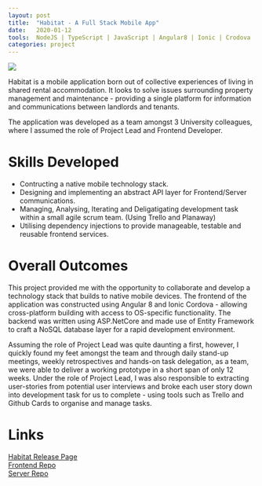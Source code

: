 ```yaml
---
layout: post
title:  "Habitat - A Full Stack Mobile App"
date:   2020-01-12
tools:  NodeJS | TypeScript | JavaScript | Angular8 | Ionic | Crodova | C# | ASP.NetCore | Enitity Framework Core
categories: project
---
```


![]({{site.baseurl}}/assets/images/habitat.png)

Habitat is a mobile application born out of collective experiences of living in shared rental accommodation. It looks to solve issues surrounding property management and maintenance - providing a single platform for information and communications between landlords and tenants. 

The application was developed as a team amongst 3 University colleagues, where I assumed the role of Project Lead and Frontend Developer. 

# Skills Developed
* Contructing a native mobile technology stack.
* Designing and implementing an abstract API layer for Frontend/Server communications.
* Managing, Analysing, Iterating and Deligatigating development task within a small agile scrum team. (Using Trello and Planaway) 
* Utilising dependency injections to provide manageable, testable and reusable frontend services. 

# Overall Outcomes
This project provided me with the opportunity to collaborate and develop a technology stack that builds to native mobile devices. The frontend of the application was constructed using Angular 8 and Ionic Cordova - allowing cross-platform building with access to OS-specific functionality. The backend was written using ASP.NetCore and made use of Entity Framework to craft a NoSQL database layer for a rapid development environment. 

Assuming the role of Project Lead was quite daunting a first, however, I quickly found my feet amongst the team and through daily stand-up meetings, weekly retrospectives and hands-on task delegation, as a team, we were able to deliver a working prototype in a short span of only 12 weeks. 
Under the role of Project Lead, I was also responsible to extracting user-stories from potential user interviews and broke each user story down into development task for us to complete - using tools such as Trello and Github Cards to organise and manage tasks. 

# Links
[Habitat Release Page][habitat-release-page]  
[Frontend Repo][frontend-repo]  
[Server Repo][server-repo]


[habitat-release-page]: https://habitat.ebrisoft.com/index.html
[frontend-repo]: https://github.com/Ebrisoft/Frontend
[server-repo]: https://github.com/Ebrisoft/Backend
